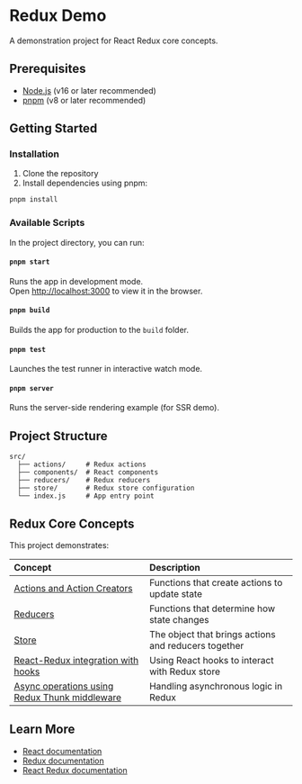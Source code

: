 # Redux Demo

A demonstration project for React Redux core concepts.

## Prerequisites

- [Node.js](https://nodejs.org/) (v16 or later recommended)
- [pnpm](https://pnpm.io/) (v8 or later recommended)

## Getting Started

### Installation

1. Clone the repository
2. Install dependencies using pnpm:

```bash
pnpm install
```

### Available Scripts

In the project directory, you can run:

#### `pnpm start`

Runs the app in development mode.\
Open [http://localhost:3000](http://localhost:3000) to view it in the browser.

#### `pnpm build`

Builds the app for production to the `build` folder.

#### `pnpm test`

Launches the test runner in interactive watch mode.

#### `pnpm server`

Runs the server-side rendering example (for SSR demo).

## Project Structure

```
src/
  ├── actions/     # Redux actions
  ├── components/  # React components
  ├── reducers/    # Redux reducers
  ├── store/       # Redux store configuration
  └── index.js     # App entry point
```

## Redux Core Concepts

This project demonstrates:

| Concept                                   | Description                                          |
| :---------------------------------------- | :--------------------------------------------------- |
| <a href="https://redux.js.org/basics/actions">Actions and Action Creators</a>               | Functions that create actions to update state        |
| <a href="https://redux.js.org/basics/reducers">Reducers</a>                                  | Functions that determine how state changes           |
| <a href="https://redux.js.org/basics/store">Store</a>                                     | The object that brings actions and reducers together |
| <a href="https://react-redux.js.org/api/hooks">React-Redux integration with hooks</a>        | Using React hooks to interact with Redux store       |
| <a href="https://redux.js.org/usage/writing-logic-thunks">Async operations using Redux Thunk middleware</a> | Handling asynchronous logic in Redux                 |

## Learn More

- [React documentation](https://reactjs.org/)
- [Redux documentation](https://redux.js.org/)
- [React Redux documentation](https://react-redux.js.org/)
